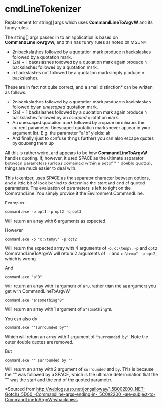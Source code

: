 # cmdLineTokenizer
Replacement for string[] args which uses **CommandLineToArgvW** and its funny rules.


The string[] args passed in to an application is based on **CommandLineToArgvW**, and this has funny rules as noted on MSDN\*

*	2n backslashes followed by a quotation mark produce n backslashes followed by a quotation mark. 
*	(2n) + 1 backslashes followed by a quotation mark again produce n backslashes followed by a quotation mark. 
*	n backslashes not followed by a quotation mark simply produce n backslashes.

These are in fact not quite correct, and a small distinction\* can be written as follows:

*	2n backslashes followed by a quotation mark produce n backslashes followed by an *unescaped* quotation mark. 
*	(2n) + 1 backslashes followed by a quotation mark again produce n backslashes followed by an *escaped* quotation mark. 
*	An unescaped quotation mark followed by a space terminates the current parameter. Unescaped quotation marks never appear in your argument list. E.g. the parameter "a"b" yields: ab 
*	And finally (just to confuse things further) you can also escape quotes by doubling them up. 
  
  
All this is rather weird, and appears to be how **CommandLineToArgvW** handles quoting.
If, however, it used SPACE as the ultimate separator between parameters (unless contained within a set of " " double quotes), things are much easier to deal with.  

This tokenizer, uses SPACE as the separator character between options, and a little bit of look behind to determine the start and end of quoted parameters.  The evaluation of parameters is left to right on the CommandLine.
You simply provide it the Environment.CommandLine.

Examples:
```
command.exe -o opt1 -p opt2 -q opt3
```
Will return an array with 6 arguments as expected.

However 
```
command.exe -o "c:\temp\" -p opt2
```
Will return the expected array with 4 arguments of `-o`, `c:\temp\`, `-p` and `opt2`
CommandLineToArgvW will return 2 arguments of `-o` and `c:\temp" -p opt2`, which is wrong!

And 
```
command.exe "a"B"
```
Will return an array with 1 argument of `a"B`, rather than the `aB` argument you get with CommandLineToArgvW

```
command.exe "a"something"B"
```
Will return an array with 1 argument of `a"something"B`.


You can also do
```
command.exe ""surrounded by""
```
Which will return an array with 1 argument of `"surrounded by"`.  Note the outer double quotes are removed.

But
```
command.exe "" surrounded by ""
```
Will return an array with 2 argument of `surrounded` and  `by`.  This is because the "" was followed by a SPACE, which is the ultimate determination that the "" was the start and the end of the quoted parameter.


\*Sourced from http://weblogs.asp.net/jongalloway//_5B002E00_NET-Gotcha_5D00_-Commandline-args-ending-in-_5C002200_-are-subject-to-CommandLineToArgvW-whackiness

